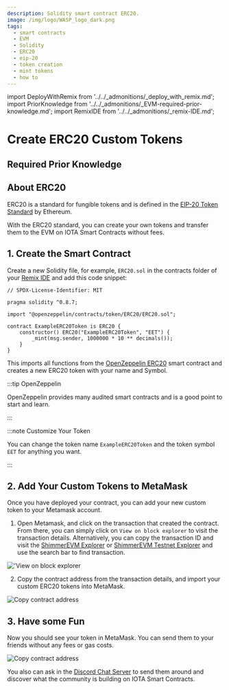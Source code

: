 ```yaml
---
description: Solidity smart contract ERC20.
image: /img/logo/WASP_logo_dark.png
tags:
  - smart contracts
  - EVM
  - Solidity
  - ERC20
  - eip-20
  - token creation
  - mint tokens
  - how to
---
```


import DeployWithRemix from '../../_admonitions/_deploy_with_remix.md';
import PriorKnowledge from '../../_admonitions/_EVM-required-prior-knowledge.md';
import RemixIDE from '../../_admonitions/_remix-IDE.md';

# Create ERC20 Custom Tokens

## Required Prior Knowledge

<PriorKnowledge />

## About ERC20

ERC20 is a standard for fungible tokens and is defined in
the [EIP-20 Token Standard](https://eips.ethereum.org/EIPS/eip-20) by Ethereum.

With the ERC20 standard, you can create your own tokens and transfer them to the EVM on IOTA Smart Contracts without
fees.

<RemixIDE />

## 1. Create the Smart Contract

Create a new Solidity file, for example, `ERC20.sol` in the contracts folder of
your [Remix IDE](https://remix.ethereum.org/) and add this code snippet:

```solidity
// SPDX-License-Identifier: MIT

pragma solidity ^0.8.7;

import "@openzeppelin/contracts/token/ERC20/ERC20.sol";

contract ExampleERC20Token is ERC20 {
    constructor() ERC20("ExampleERC20Token", "EET") {
        _mint(msg.sender, 1000000 * 10 ** decimals());
    }
}
```

This imports all functions from the [OpenZeppelin ERC20](https://docs.openzeppelin.com/contracts/4.x/erc20) smart
contract and creates a new ERC20 token with your name and Symbol.

:::tip OpenZeppelin

OpenZeppelin provides many audited smart contracts and is a good point to start and learn.

:::

:::note Customize Your Token

You can change the token name `ExampleERC20Token` and the token symbol `EET` for anything you want.

:::

<DeployWithRemix/>

## 2. Add Your Custom Tokens to MetaMask

Once you have deployed your contract, you can add your new custom token to your Metamask account.

1. Open Metamask, and click on the transaction that created the contract. From there, you can simply click
   on `View on block explorer` to visit the transaction details. Alternatively, you can copy the transaction ID and
   visit the [ShimmerEVM Explorer](https://explorer.evm.testnet.shimmer.network/)
   or  [ShimmerEVM Testnet Explorer](https://explorer.evm.testnet.shimmer.network/) and use the search bar to find transaction.

!['View on block explorer](/img/evm/how-tos/ERC20/metamask-get-transaction-or-go-to-block-explorer.png)

2. Copy the contract address from the transaction details, and import your custom ERC20 tokens into MetaMask.

![Copy contract address](/img/evm/how-tos/ERC20/metamask-import-tokens.png)

## 3. Have some Fun

Now you should see your token in MetaMask. You can send them to your friends without any fees or gas costs.

![Copy contract address](/img/evm/how-tos/ERC20/metamask-erc20-balance.png)

You also can ask in the [Discord Chat Server](https://discord.iota.org) to send them around and discover what the
community is building on IOTA Smart Contracts.
